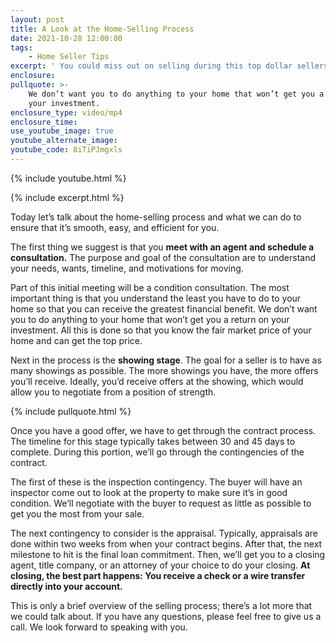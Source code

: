 ```yaml
---
layout: post
title: A Look at the Home-Selling Process
date: 2021-10-28 12:00:00
tags:
    - Home Seller Tips
excerpt: ' You could miss out on selling during this top dollar sellers market.'
enclosure:
pullquote: >-
    We don’t want you to do anything to your home that won’t get you a return on
    your investment.
enclosure_type: video/mp4
enclosure_time:
use_youtube_image: true
youtube_alternate_image:
youtube_code: 8iTiPJmgxls
---
```

{% include youtube.html %}

{% include excerpt.html %}

Today let’s talk about the home-selling process and what we can do to ensure that it’s smooth, easy, and efficient for you.

The first thing we suggest is that you **meet with an agent and schedule a consultation.** The purpose and goal of the consultation are to understand your needs, wants, timeline, and motivations for moving.

Part of this initial meeting will be a condition consultation. The most important thing is that you understand the least you have to do to your home so that you can receive the greatest financial benefit. We don’t want you to do anything to your home that won’t get you a return on your investment. All this is done so that you know the fair market price of your home and can get the top price.

Next in the process is the **showing stage**. The goal for a seller is to have as many showings as possible. The more showings you have, the more offers you’ll receive. Ideally, you’d receive offers at the showing, which would allow you to negotiate from a position of strength.

{% include pullquote.html %}

Once you have a good offer, we have to get through the contract process. The timeline for this stage typically takes between 30 and 45 days to complete. During this portion, we’ll go through the contingencies of the contract.

The first of these is the inspection contingency. The buyer will have an inspector come out to look at the property to make sure it’s in good condition. We’ll negotiate with the buyer to request as little as possible to get you the most from your sale.

The next contingency to consider is the appraisal. Typically, appraisals are done within two weeks from when your contract begins. After that, the next milestone to hit is the final loan commitment. Then, we’ll get you to a closing agent, title company, or an attorney of your choice to do your closing. **At closing, the best part happens: You receive a check or a wire transfer directly into your account.**

This is only a brief overview of the selling process; there’s a lot more that we could talk about. If you have any questions, please feel free to give us a call. We look forward to speaking with you.
